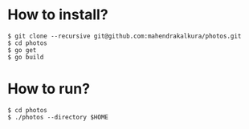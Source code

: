 How to install?
===============

```
$ git clone --recursive git@github.com:mahendrakalkura/photos.git
$ cd photos
$ go get
$ go build
```

How to run?
===========

```
$ cd photos
$ ./photos --directory $HOME
```
